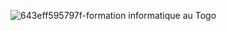 ![643eff595797f-formation informatique au Togo](https://github.com/user-attachments/assets/0cc48494-63b8-44ac-b709-50c600a9aeb7)
